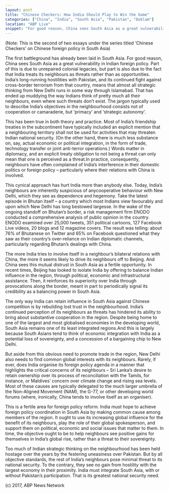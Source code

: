 ```yaml
---
layout: post
title: "Chinese Checkers: How India Should Play to Win the Game"
categories: ["China", "India", "South Asia", "Pakistan", "Doklam"]
location: "ABP Live"
snippet: "For good reason, China sees South Asia as a great vulnerability in Indian foreign policy. Part of this is due to unrepaired colonial legacies, but part is also due to the fact that India treats its neighbours as threats rather than as opportunities. India’s objectives in the neighbourhood consists not of cooperation or camaraderie, but ‘primacy’ and ‘strategic autonomy’. (Published in ABP Live)"
---
```


(Note: This is the second of two essays under the series titled ‘Chinese Checkers’ on Chinese foreign policy in South Asia)

The first battleground has already been laid in South Asia. For good reason, China sees South Asia as a great vulnerability in Indian foreign policy. Part of this is due to unrepaired colonial legacies, but part is also due to the fact that India treats its neighbours as threats rather than as opportunities. India’s long-running hostilities with Pakistan, and its continued fight against cross-border terrorism from that country, means that almost all strategic thinking from New Delhi runs in some way through Islamabad. That has ended up muddying the way Indians think of pretty much all their neighbours, even where such threats don’t exist. The jargon typically used to describe India’s objectives in the neighbourhood consists not of cooperation or camaraderie, but ‘primacy’ and ‘strategic autonomy’.

This has been true in both theory and practice. Most of India’s friendship treaties in the subcontinent have typically included an explicit mention that a neighbouring territory shall not be used for activities that may threaten Indian national security. (On the other hand, there is much less substance on, say, actual economic or political integration, in the form of trade, technology transfer or joint anti-terror operations.) Words matter in diplomacy, and an explicit treaty obligation to not being a threat can only mean that one is perceived as a threat.In practice, consequently, neighbours have often complained of India’s interference in their domestic politics or foreign policy – particularly where their relations with China is involved.

This cynical approach has hurt India more than anybody else. Today, India’s neighbours are inherently suspicious of anycooperative behaviour with New Delhi, which they see as dependence and hegemony. Take the latest episode in Bhutan itself – a country which most Indians view favourably and upon which New Delhi has long bestowed largesse. In the wake of the ongoing standoff on Bhutan’s border, a risk management firm ENODO conducted a comprehensive analysis of public opinion in the country. ENODO examined over 25,000 tweets, 351 political cartoons, 127 Facebook Live videos, 20 blogs and 12 magazine covers. The result was telling: about 76% of Bhutanese on Twitter and 65% on Facebook questioned what they saw as their country’s over-reliance on Indian diplomatic channels, particularly regarding Bhutan’s dealings with China.

The more India tries to involve itself in a neighbour’s bilateral relations with China, the more it seems likely to drive its neighbours off to Beijing. And China sees this mutual distrust in South Asia as a fertile opportunity. In recent times, Beijing has looked to isolate India by offering to balance Indian influence in the region, through political, economic and infrastructural assistance. Then, it reinforces its superiority over India through provocations along the border, meant in part to periodically signal its credibility as a balancing power in South Asia.

The only way India can retain influence in South Asia against Chinese competition is by rebuilding lost trust in the neighbourhood. India’s continued perception of its neighbours as threats has hindered its ability to bring about substantive cooperation in the region. Despite being home to one of the largest and most globalised economies in the developing world, South Asia remains one of its least integrated regions.And this is largely because South Asians tend to think of economic integration with India as a potential loss of sovereignty, and a concession of a bargaining chip to New Delhi.

But aside from this obvious need to promote trade in the region, New Delhi also needs to find common global interests with its neighbours. Rarely, if ever, does India organise its foreign policy agenda in a manner that highlights the critical concerns of its neighbours – Sri Lanka’s desire to retain ownership over its process of reconciliation with the Tamils, for instance, or Maldives’ concern over climate change and rising sea levels. Most of these causes are typically delegated to the much larger umbrella of the Non-Aligned Movement (NAM), the G-77, or other developing world forums (where, ironically, China tends to involve itself as an organiser).

This is a fertile area for foreign policy reform. India must hope to achieve foreign policy coordination in South Asia by making common cause among members of the region. It ought to use its increasing global influence for the benefit of its neighbours, play the role of their global spokesperson, and support them on political, economic and social issues that matter to them. In time, the objective ought to be to help neighbours see positive gains for themselves in India’s global rise, rather than a threat to their sovereignty.

Too much of Indian strategic thinking on the neighbourhood has been held hostage over the years by the festering uneasiness over Pakistan. But by all objective standards, the rest of India’s neighbours pose minimal threat to its national security. To the contrary, they see no gain from hostility with the largest economy in their proximity. India must integrate South Asia, with or without Pakistan’s participation. That is its greatest national security need.

(c) 2017, ABP News Network
